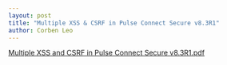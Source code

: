 ```yaml
---
layout: post
title: "Multiple XSS & CSRF in Pulse Connect Secure v8.3R1"
author: Corben Leo
---
```


<a href="/Multiple XSS and CSRF in Pulse Connect Secure v8.3R1.pdf" rel="noopener noreferrer" class="link">Multiple XSS and CSRF in Pulse Connect Secure v8.3R1.pdf</a>

